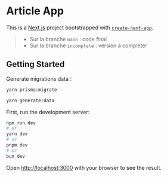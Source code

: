 Article App
===========


This is a [Next.js](https://nextjs.org/) project bootstrapped with [`create-next-app`](https://github.com/vercel/next.js/tree/canary/packages/create-next-app).

> - Sur la branche `main`       : code final
> - Sur la branche `incomplete` : version à completer



## Getting Started

Generate migrations data :
```bash
yarn prisma:migrate
```

```bash
yarn generate:data
```

First, run the development server:

```bash
npm run dev
# or
yarn dev
# or
pnpm dev
# or
bun dev
```

Open [http://localhost:3000](http://localhost:3000) with your browser to see the result.

